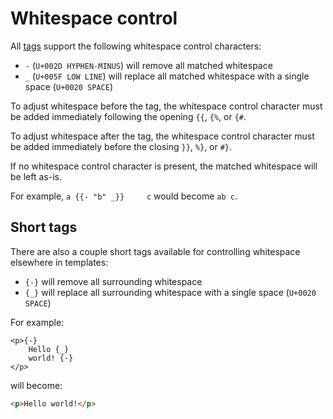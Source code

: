 # Whitespace control

All [tags](tags.md) support the following whitespace control characters:

- `-` (`U+002D HYPHEN-MINUS`) will remove all matched whitespace
- `_` (`U+005F LOW LINE`) will replace all matched whitespace with a single space (`U+0020 SPACE`)

To adjust whitespace before the tag, the whitespace control character must be added immediately following the opening `{{`, `{%`, or `{#`.

To adjust whitespace after the tag, the whitespace control character must be added immediately before the closing `}}`, `%}`, or `#}`.

If no whitespace control character is present, the matched whitespace will be left as-is.

For example, `a {{- "b" _}}     c` would become `ab c`.

## Short tags

There are also a couple short tags available for controlling whitespace elsewhere in templates:

- `{-}` will remove all surrounding whitespace
- `{_}` will replace all surrounding whitespace with a single space (`U+0020 SPACE`)

For example:

```html.oxip
<p>{-}
    Hello {_}
    world! {-}
</p>
```

will become:

```html
<p>Hello world!</p>
```
